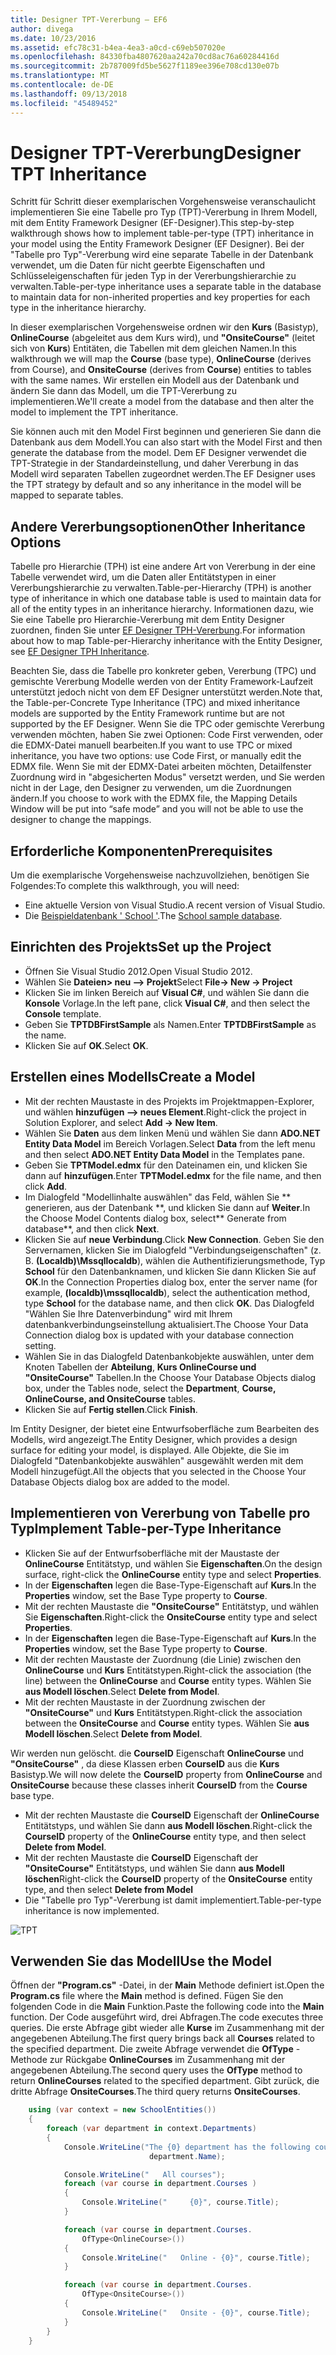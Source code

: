 ```yaml
---
title: Designer TPT-Vererbung – EF6
author: divega
ms.date: 10/23/2016
ms.assetid: efc78c31-b4ea-4ea3-a0cd-c69eb507020e
ms.openlocfilehash: 84330fba4807620aa242a70cd8ac76a60284416d
ms.sourcegitcommit: 2b787009fd5be5627f1189ee396e708cd130e07b
ms.translationtype: MT
ms.contentlocale: de-DE
ms.lasthandoff: 09/13/2018
ms.locfileid: "45489452"
---
```

# <a name="designer-tpt-inheritance"></a><span data-ttu-id="f7024-102">Designer TPT-Vererbung</span><span class="sxs-lookup"><span data-stu-id="f7024-102">Designer TPT Inheritance</span></span>
<span data-ttu-id="f7024-103">Schritt für Schritt dieser exemplarischen Vorgehensweise veranschaulicht implementieren Sie eine Tabelle pro Typ (TPT)-Vererbung in Ihrem Modell, mit dem Entity Framework Designer (EF-Designer).</span><span class="sxs-lookup"><span data-stu-id="f7024-103">This step-by-step walkthrough shows how to implement table-per-type (TPT) inheritance in your model using the Entity Framework Designer (EF Designer).</span></span> <span data-ttu-id="f7024-104">Bei der "Tabelle pro Typ"-Vererbung wird eine separate Tabelle in der Datenbank verwendet, um die Daten für nicht geerbte Eigenschaften und Schlüsseleigenschaften für jeden Typ in der Vererbungshierarchie zu verwalten.</span><span class="sxs-lookup"><span data-stu-id="f7024-104">Table-per-type inheritance uses a separate table in the database to maintain data for non-inherited properties and key properties for each type in the inheritance hierarchy.</span></span>

<span data-ttu-id="f7024-105">In dieser exemplarischen Vorgehensweise ordnen wir den **Kurs** (Basistyp), **OnlineCourse** (abgeleitet aus dem Kurs wird), und **"OnsiteCourse"** (leitet sich von **Kurs**) Entitäten, die Tabellen mit dem gleichen Namen.</span><span class="sxs-lookup"><span data-stu-id="f7024-105">In this walkthrough we will map the **Course** (base type), **OnlineCourse** (derives from Course), and **OnsiteCourse** (derives from **Course**) entities to tables with the same names.</span></span> <span data-ttu-id="f7024-106">Wir erstellen ein Modell aus der Datenbank und ändern Sie dann das Modell, um die TPT-Vererbung zu implementieren.</span><span class="sxs-lookup"><span data-stu-id="f7024-106">We'll create a model from the database and then alter the model to implement the TPT inheritance.</span></span>

<span data-ttu-id="f7024-107">Sie können auch mit den Model First beginnen und generieren Sie dann die Datenbank aus dem Modell.</span><span class="sxs-lookup"><span data-stu-id="f7024-107">You can also start with the Model First and then generate the database from the model.</span></span> <span data-ttu-id="f7024-108">Dem EF Designer verwendet die TPT-Strategie in der Standardeinstellung, und daher Vererbung in das Modell wird separaten Tabellen zugeordnet werden.</span><span class="sxs-lookup"><span data-stu-id="f7024-108">The EF Designer uses the TPT strategy by default and so any inheritance in the model will be mapped to separate tables.</span></span>

## <a name="other-inheritance-options"></a><span data-ttu-id="f7024-109">Andere Vererbungsoptionen</span><span class="sxs-lookup"><span data-stu-id="f7024-109">Other Inheritance Options</span></span>

<span data-ttu-id="f7024-110">Tabelle pro Hierarchie (TPH) ist eine andere Art von Vererbung in der eine Tabelle verwendet wird, um die Daten aller Entitätstypen in einer Vererbungshierarchie zu verwalten.</span><span class="sxs-lookup"><span data-stu-id="f7024-110">Table-per-Hierarchy (TPH) is another type of inheritance in which one database table is used to maintain data for all of the entity types in an inheritance hierarchy.</span></span>  <span data-ttu-id="f7024-111">Informationen dazu, wie Sie eine Tabelle pro Hierarchie-Vererbung mit dem Entity Designer zuordnen, finden Sie unter [EF Designer TPH-Vererbung](~/ef6/modeling/designer/inheritance/tph.md).</span><span class="sxs-lookup"><span data-stu-id="f7024-111">For information about how to map Table-per-Hierarchy inheritance with the Entity Designer, see [EF Designer TPH Inheritance](~/ef6/modeling/designer/inheritance/tph.md).</span></span> 

<span data-ttu-id="f7024-112">Beachten Sie, dass die Tabelle pro konkreter geben, Vererbung (TPC) und gemischte Vererbung Modelle werden von der Entity Framework-Laufzeit unterstützt jedoch nicht von dem EF Designer unterstützt werden.</span><span class="sxs-lookup"><span data-stu-id="f7024-112">Note that, the Table-per-Concrete Type Inheritance (TPC) and mixed inheritance models are supported by the Entity Framework runtime but are not supported by the EF Designer.</span></span> <span data-ttu-id="f7024-113">Wenn Sie die TPC oder gemischte Vererbung verwenden möchten, haben Sie zwei Optionen: Code First verwenden, oder die EDMX-Datei manuell bearbeiten.</span><span class="sxs-lookup"><span data-stu-id="f7024-113">If you want to use TPC or mixed inheritance, you have two options: use Code First, or manually edit the EDMX file.</span></span> <span data-ttu-id="f7024-114">Wenn Sie mit der EDMX-Datei arbeiten möchten, Detailfenster Zuordnung wird in "abgesicherten Modus" versetzt werden, und Sie werden nicht in der Lage, den Designer zu verwenden, um die Zuordnungen ändern.</span><span class="sxs-lookup"><span data-stu-id="f7024-114">If you choose to work with the EDMX file, the Mapping Details Window will be put into “safe mode” and you will not be able to use the designer to change the mappings.</span></span>

## <a name="prerequisites"></a><span data-ttu-id="f7024-115">Erforderliche Komponenten</span><span class="sxs-lookup"><span data-stu-id="f7024-115">Prerequisites</span></span>

<span data-ttu-id="f7024-116">Um die exemplarische Vorgehensweise nachzuvollziehen, benötigen Sie Folgendes:</span><span class="sxs-lookup"><span data-stu-id="f7024-116">To complete this walkthrough, you will need:</span></span>

- <span data-ttu-id="f7024-117">Eine aktuelle Version von Visual Studio.</span><span class="sxs-lookup"><span data-stu-id="f7024-117">A recent version of Visual Studio.</span></span>
- <span data-ttu-id="f7024-118">Die [Beispieldatenbank ' School '](~/ef6/resources/school-database.md).</span><span class="sxs-lookup"><span data-stu-id="f7024-118">The [School sample database](~/ef6/resources/school-database.md).</span></span>

## <a name="set-up-the-project"></a><span data-ttu-id="f7024-119">Einrichten des Projekts</span><span class="sxs-lookup"><span data-stu-id="f7024-119">Set up the Project</span></span>

-   <span data-ttu-id="f7024-120">Öffnen Sie Visual Studio 2012.</span><span class="sxs-lookup"><span data-stu-id="f7024-120">Open Visual Studio 2012.</span></span>
-   <span data-ttu-id="f7024-121">Wählen Sie **Dateien&gt; neu –&gt; Projekt**</span><span class="sxs-lookup"><span data-stu-id="f7024-121">Select **File-&gt; New -&gt; Project**</span></span>
-   <span data-ttu-id="f7024-122">Klicken Sie im linken Bereich auf **Visual C\#**, und wählen Sie dann die **Konsole** Vorlage.</span><span class="sxs-lookup"><span data-stu-id="f7024-122">In the left pane, click **Visual C\#**, and then select the **Console** template.</span></span>
-   <span data-ttu-id="f7024-123">Geben Sie **TPTDBFirstSample** als Namen.</span><span class="sxs-lookup"><span data-stu-id="f7024-123">Enter **TPTDBFirstSample** as the name.</span></span>
-   <span data-ttu-id="f7024-124">Klicken Sie auf **OK**.</span><span class="sxs-lookup"><span data-stu-id="f7024-124">Select **OK**.</span></span>

## <a name="create-a-model"></a><span data-ttu-id="f7024-125">Erstellen eines Modells</span><span class="sxs-lookup"><span data-stu-id="f7024-125">Create a Model</span></span>

-   <span data-ttu-id="f7024-126">Mit der rechten Maustaste in des Projekts im Projektmappen-Explorer, und wählen **hinzufügen –&gt; neues Element**.</span><span class="sxs-lookup"><span data-stu-id="f7024-126">Right-click the project in Solution Explorer, and select **Add -&gt; New Item**.</span></span>
-   <span data-ttu-id="f7024-127">Wählen Sie **Daten** aus dem linken Menü und wählen Sie dann **ADO.NET Entity Data Model** im Bereich Vorlagen.</span><span class="sxs-lookup"><span data-stu-id="f7024-127">Select **Data** from the left menu and then select **ADO.NET Entity Data Model** in the Templates pane.</span></span>
-   <span data-ttu-id="f7024-128">Geben Sie **TPTModel.edmx** für den Dateinamen ein, und klicken Sie dann auf **hinzufügen**.</span><span class="sxs-lookup"><span data-stu-id="f7024-128">Enter **TPTModel.edmx** for the file name, and then click **Add**.</span></span>
-   <span data-ttu-id="f7024-129">Im Dialogfeld "Modellinhalte auswählen" das Feld, wählen Sie \*\* generieren, aus der Datenbank \*\*, und klicken Sie dann auf **Weiter**.</span><span class="sxs-lookup"><span data-stu-id="f7024-129">In the Choose Model Contents dialog box, select\*\* Generate from database\*\*, and then click **Next**.</span></span>
-   <span data-ttu-id="f7024-130">Klicken Sie auf **neue Verbindung**.</span><span class="sxs-lookup"><span data-stu-id="f7024-130">Click **New Connection**.</span></span>
    <span data-ttu-id="f7024-131">Geben Sie den Servernamen, klicken Sie im Dialogfeld "Verbindungseigenschaften" (z. B. **(Localdb)\\Mssqllocaldb**), wählen die Authentifizierungsmethode, Typ **School** für den Datenbanknamen, und klicken Sie dann Klicken Sie auf **OK**.</span><span class="sxs-lookup"><span data-stu-id="f7024-131">In the Connection Properties dialog box, enter the server name (for example, **(localdb)\\mssqllocaldb**), select the authentication method, type **School** for the database name, and then click **OK**.</span></span>
    <span data-ttu-id="f7024-132">Das Dialogfeld "Wählen Sie Ihre Datenverbindung" wird mit Ihrem datenbankverbindungseinstellung aktualisiert.</span><span class="sxs-lookup"><span data-stu-id="f7024-132">The Choose Your Data Connection dialog box is updated with your database connection setting.</span></span>
-   <span data-ttu-id="f7024-133">Wählen Sie in das Dialogfeld Datenbankobjekte auswählen, unter dem Knoten Tabellen der **Abteilung**, **Kurs OnlineCourse und "OnsiteCourse"** Tabellen.</span><span class="sxs-lookup"><span data-stu-id="f7024-133">In the Choose Your Database Objects dialog box, under the Tables node, select the **Department**, **Course, OnlineCourse, and OnsiteCourse** tables.</span></span>
-   <span data-ttu-id="f7024-134">Klicken Sie auf **Fertig stellen**.</span><span class="sxs-lookup"><span data-stu-id="f7024-134">Click **Finish**.</span></span>

<span data-ttu-id="f7024-135">Im Entity Designer, der bietet eine Entwurfsoberfläche zum Bearbeiten des Modells, wird angezeigt.</span><span class="sxs-lookup"><span data-stu-id="f7024-135">The Entity Designer, which provides a design surface for editing your model, is displayed.</span></span> <span data-ttu-id="f7024-136">Alle Objekte, die Sie im Dialogfeld "Datenbankobjekte auswählen" ausgewählt werden mit dem Modell hinzugefügt.</span><span class="sxs-lookup"><span data-stu-id="f7024-136">All the objects that you selected in the Choose Your Database Objects dialog box are added to the model.</span></span>

## <a name="implement-table-per-type-inheritance"></a><span data-ttu-id="f7024-137">Implementieren von Vererbung von Tabelle pro Typ</span><span class="sxs-lookup"><span data-stu-id="f7024-137">Implement Table-per-Type Inheritance</span></span>

-   <span data-ttu-id="f7024-138">Klicken Sie auf der Entwurfsoberfläche mit der Maustaste der **OnlineCourse** Entitätstyp, und wählen Sie **Eigenschaften**.</span><span class="sxs-lookup"><span data-stu-id="f7024-138">On the design surface, right-click the **OnlineCourse** entity type and select **Properties**.</span></span>
-   <span data-ttu-id="f7024-139">In der **Eigenschaften** legen die Base-Type-Eigenschaft auf **Kurs**.</span><span class="sxs-lookup"><span data-stu-id="f7024-139">In the **Properties** window, set the Base Type property to **Course**.</span></span>
-   <span data-ttu-id="f7024-140">Mit der rechten Maustaste die **"OnsiteCourse"** Entitätstyp, und wählen Sie **Eigenschaften**.</span><span class="sxs-lookup"><span data-stu-id="f7024-140">Right-click the **OnsiteCourse** entity type and select **Properties**.</span></span>
-   <span data-ttu-id="f7024-141">In der **Eigenschaften** legen die Base-Type-Eigenschaft auf **Kurs**.</span><span class="sxs-lookup"><span data-stu-id="f7024-141">In the **Properties** window, set the Base Type property to **Course**.</span></span>
-   <span data-ttu-id="f7024-142">Mit der rechten Maustaste der Zuordnung (die Linie) zwischen den **OnlineCourse** und **Kurs** Entitätstypen.</span><span class="sxs-lookup"><span data-stu-id="f7024-142">Right-click the association (the line) between the **OnlineCourse** and **Course** entity types.</span></span>
    <span data-ttu-id="f7024-143">Wählen Sie **aus Modell löschen**.</span><span class="sxs-lookup"><span data-stu-id="f7024-143">Select **Delete from Model**.</span></span>
-   <span data-ttu-id="f7024-144">Mit der rechten Maustaste in der Zuordnung zwischen der **"OnsiteCourse"** und **Kurs** Entitätstypen.</span><span class="sxs-lookup"><span data-stu-id="f7024-144">Right-click the association between the **OnsiteCourse** and **Course** entity types.</span></span>
    <span data-ttu-id="f7024-145">Wählen Sie **aus Modell löschen**.</span><span class="sxs-lookup"><span data-stu-id="f7024-145">Select **Delete from Model**.</span></span>

<span data-ttu-id="f7024-146">Wir werden nun gelöscht. die **CourseID** Eigenschaft **OnlineCourse** und **"OnsiteCourse"** , da diese Klassen erben **CourseID** aus die **Kurs** Basistyp.</span><span class="sxs-lookup"><span data-stu-id="f7024-146">We will now delete the **CourseID** property from **OnlineCourse** and **OnsiteCourse** because these classes inherit **CourseID** from the **Course** base type.</span></span>

-   <span data-ttu-id="f7024-147">Mit der rechten Maustaste die **CourseID** Eigenschaft der **OnlineCourse** Entitätstyps, und wählen Sie dann **aus Modell löschen**.</span><span class="sxs-lookup"><span data-stu-id="f7024-147">Right-click the **CourseID** property of the **OnlineCourse** entity type, and then select **Delete from Model**.</span></span>
-   <span data-ttu-id="f7024-148">Mit der rechten Maustaste die **CourseID** Eigenschaft der **"OnsiteCourse"** Entitätstyps, und wählen Sie dann **aus Modell löschen**</span><span class="sxs-lookup"><span data-stu-id="f7024-148">Right-click the **CourseID** property of the **OnsiteCourse** entity type, and then select **Delete from Model**</span></span>
-   <span data-ttu-id="f7024-149">Die "Tabelle pro Typ"-Vererbung ist damit implementiert.</span><span class="sxs-lookup"><span data-stu-id="f7024-149">Table-per-type inheritance is now implemented.</span></span>

![TPT](~/ef6/media/tpt.png)

## <a name="use-the-model"></a><span data-ttu-id="f7024-151">Verwenden Sie das Modell</span><span class="sxs-lookup"><span data-stu-id="f7024-151">Use the Model</span></span>

<span data-ttu-id="f7024-152">Öffnen der **"Program.cs"** -Datei, in der **Main** Methode definiert ist.</span><span class="sxs-lookup"><span data-stu-id="f7024-152">Open the **Program.cs** file where the **Main** method is defined.</span></span> <span data-ttu-id="f7024-153">Fügen Sie den folgenden Code in die **Main** Funktion.</span><span class="sxs-lookup"><span data-stu-id="f7024-153">Paste the following code into the **Main** function.</span></span> <span data-ttu-id="f7024-154">Der Code ausgeführt wird, drei Abfragen.</span><span class="sxs-lookup"><span data-stu-id="f7024-154">The code executes three queries.</span></span> <span data-ttu-id="f7024-155">Die erste Abfrage gibt wieder alle **Kurse** im Zusammenhang mit der angegebenen Abteilung.</span><span class="sxs-lookup"><span data-stu-id="f7024-155">The first query brings back all **Courses** related to the specified department.</span></span> <span data-ttu-id="f7024-156">Die zweite Abfrage verwendet die **OfType** -Methode zur Rückgabe **OnlineCourses** im Zusammenhang mit der angegebenen Abteilung.</span><span class="sxs-lookup"><span data-stu-id="f7024-156">The second query uses the **OfType** method to return **OnlineCourses** related to the specified department.</span></span> <span data-ttu-id="f7024-157">Gibt zurück, die dritte Abfrage **OnsiteCourses**.</span><span class="sxs-lookup"><span data-stu-id="f7024-157">The third query returns **OnsiteCourses**.</span></span>

``` csharp
    using (var context = new SchoolEntities())
    {
        foreach (var department in context.Departments)
        {
            Console.WriteLine("The {0} department has the following courses:",
                               department.Name);

            Console.WriteLine("   All courses");
            foreach (var course in department.Courses )
            {
                Console.WriteLine("     {0}", course.Title);
            }

            foreach (var course in department.Courses.
                OfType<OnlineCourse>())
            {
                Console.WriteLine("   Online - {0}", course.Title);
            }

            foreach (var course in department.Courses.
                OfType<OnsiteCourse>())
            {
                Console.WriteLine("   Onsite - {0}", course.Title);
            }
        }
    }
```
